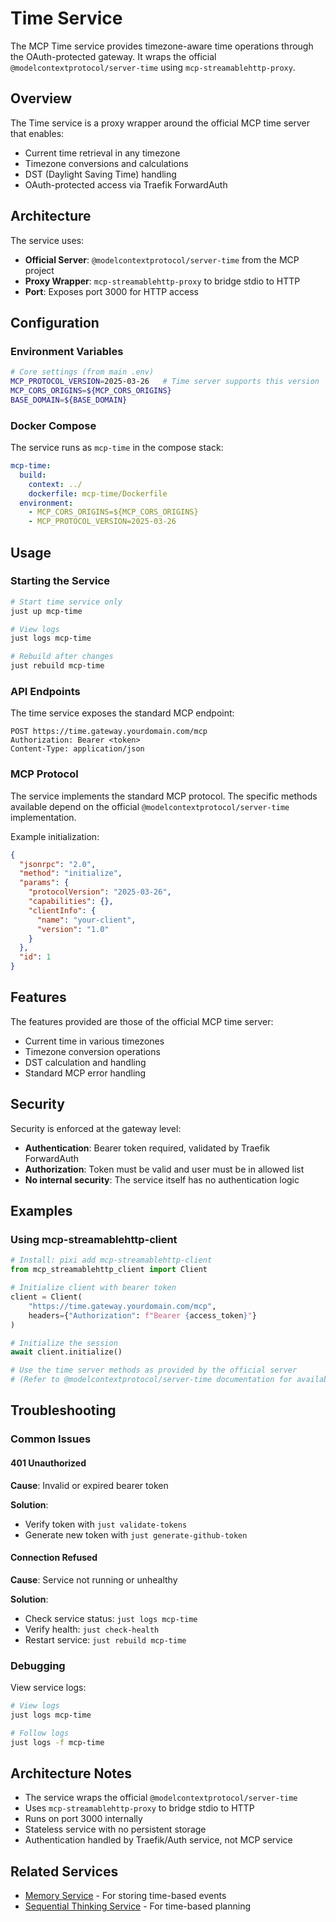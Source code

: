 # Time Service

The MCP Time service provides timezone-aware time operations through the OAuth-protected gateway. It wraps the official `@modelcontextprotocol/server-time` using `mcp-streamablehttp-proxy`.

## Overview

The Time service is a proxy wrapper around the official MCP time server that enables:
- Current time retrieval in any timezone
- Timezone conversions and calculations
- DST (Daylight Saving Time) handling
- OAuth-protected access via Traefik ForwardAuth

## Architecture

The service uses:
- **Official Server**: `@modelcontextprotocol/server-time` from the MCP project
- **Proxy Wrapper**: `mcp-streamablehttp-proxy` to bridge stdio to HTTP
- **Port**: Exposes port 3000 for HTTP access

## Configuration

### Environment Variables

```bash
# Core settings (from main .env)
MCP_PROTOCOL_VERSION=2025-03-26   # Time server supports this version
MCP_CORS_ORIGINS=${MCP_CORS_ORIGINS}
BASE_DOMAIN=${BASE_DOMAIN}
```

### Docker Compose

The service runs as `mcp-time` in the compose stack:

```yaml
mcp-time:
  build:
    context: ../
    dockerfile: mcp-time/Dockerfile
  environment:
    - MCP_CORS_ORIGINS=${MCP_CORS_ORIGINS}
    - MCP_PROTOCOL_VERSION=2025-03-26
```

## Usage

### Starting the Service

```bash
# Start time service only
just up mcp-time

# View logs
just logs mcp-time

# Rebuild after changes
just rebuild mcp-time
```

### API Endpoints

The time service exposes the standard MCP endpoint:

```
POST https://time.gateway.yourdomain.com/mcp
Authorization: Bearer <token>
Content-Type: application/json
```

### MCP Protocol

The service implements the standard MCP protocol. The specific methods available depend on the official `@modelcontextprotocol/server-time` implementation.

Example initialization:

```json
{
  "jsonrpc": "2.0",
  "method": "initialize",
  "params": {
    "protocolVersion": "2025-03-26",
    "capabilities": {},
    "clientInfo": {
      "name": "your-client",
      "version": "1.0"
    }
  },
  "id": 1
}
```

## Features

The features provided are those of the official MCP time server:
- Current time in various timezones
- Timezone conversion operations
- DST calculation and handling
- Standard MCP error handling

## Security

Security is enforced at the gateway level:
- **Authentication**: Bearer token required, validated by Traefik ForwardAuth
- **Authorization**: Token must be valid and user must be in allowed list
- **No internal security**: The service itself has no authentication logic

## Examples

### Using mcp-streamablehttp-client

```python
# Install: pixi add mcp-streamablehttp-client
from mcp_streamablehttp_client import Client

# Initialize client with bearer token
client = Client(
    "https://time.gateway.yourdomain.com/mcp",
    headers={"Authorization": f"Bearer {access_token}"}
)

# Initialize the session
await client.initialize()

# Use the time server methods as provided by the official server
# (Refer to @modelcontextprotocol/server-time documentation for available methods)
```

## Troubleshooting

### Common Issues

#### 401 Unauthorized

**Cause**: Invalid or expired bearer token

**Solution**:
- Verify token with `just validate-tokens`
- Generate new token with `just generate-github-token`

#### Connection Refused

**Cause**: Service not running or unhealthy

**Solution**:
- Check service status: `just logs mcp-time`
- Verify health: `just check-health`
- Restart service: `just rebuild mcp-time`

### Debugging

View service logs:

```bash
# View logs
just logs mcp-time

# Follow logs
just logs -f mcp-time
```

## Architecture Notes

- The service wraps the official `@modelcontextprotocol/server-time`
- Uses `mcp-streamablehttp-proxy` to bridge stdio to HTTP
- Runs on port 3000 internally
- Stateless service with no persistent storage
- Authentication handled by Traefik/Auth service, not MCP service

## Related Services

- [Memory Service](memory.md) - For storing time-based events
- [Sequential Thinking Service](sequentialthinking.md) - For time-based planning

